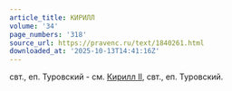 ```yaml
---
article_title: КИРИЛЛ
volume: '34'
page_numbers: '318'
source_url: https://pravenc.ru/text/1840261.html
downloaded_at: '2025-10-13T14:41:16Z'
---
```


свт., еп. Туровский - см. [Кирилл II](<https://pravenc.ru/text/Кирилл II.html>), свт., еп. Туровский.
